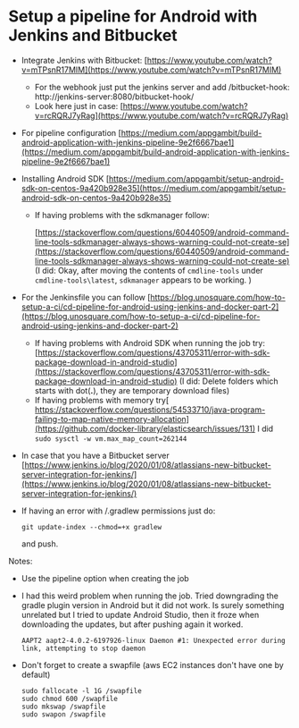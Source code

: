 # Setup a pipeline for Android with Jenkins and Bitbucket

* Integrate Jenkins with Bitbucket: [https://www.youtube.com/watch?v=mTPsnR17MIM](https://www.youtube.com/watch?v=mTPsnR17MIM)
  * For the webhook just put the jenkins server and add /bitbucket-hook: http://jenkins-server:8080/bitbucket-hook/
  * Look here just in case: [https://www.youtube.com/watch?v=rcRQRJ7yRag](https://www.youtube.com/watch?v=rcRQRJ7yRag)
* For pipeline configuration [https://medium.com/appgambit/build-android-application-with-jenkins-pipeline-9e2f6667bae1](https://medium.com/appgambit/build-android-application-with-jenkins-pipeline-9e2f6667bae1)
* Installing Android SDK [https://medium.com/appgambit/setup-android-sdk-on-centos-9a420b928e35](https://medium.com/appgambit/setup-android-sdk-on-centos-9a420b928e35)
  * If having problems with the sdkmanager follow:

    [https://stackoverflow.com/questions/60440509/android-command-line-tools-sdkmanager-always-shows-warning-could-not-create-se](https://stackoverflow.com/questions/60440509/android-command-line-tools-sdkmanager-always-shows-warning-could-not-create-se) \(I did: Okay, after moving the contents of `cmdline-tools` under `cmdline-tools\latest`, `sdkmanager` appears to be working. \)
* For the Jenkinsfile you can follow [https://blog.unosquare.com/how-to-setup-a-ci/cd-pipeline-for-android-using-jenkins-and-docker-part-2](https://blog.unosquare.com/how-to-setup-a-ci/cd-pipeline-for-android-using-jenkins-and-docker-part-2)
  * If having problems with Android SDK when running the job try: [https://stackoverflow.com/questions/43705311/error-with-sdk-package-download-in-android-studio](https://stackoverflow.com/questions/43705311/error-with-sdk-package-download-in-android-studio) \(I did: Delete folders which starts with dot\(**.**\), they are temporary download files\)
  * If having problems with memory try[ https://stackoverflow.com/questions/54533710/java-program-failing-to-map-native-memory-allocation](https://github.com/docker-library/elasticsearch/issues/131) I did `sudo sysctl -w vm.max_map_count=262144`
* In case that you have a Bitbucket server [https://www.jenkins.io/blog/2020/01/08/atlassians-new-bitbucket-server-integration-for-jenkins/](https://www.jenkins.io/blog/2020/01/08/atlassians-new-bitbucket-server-integration-for-jenkins/)
* If having an error with /.gradlew permissions just  do:

  ```text
  git update-index --chmod=+x gradlew
  ```

  and push.

Notes:

* Use the pipeline option when creating the job
* I had this weird problem when running the job. Tried downgrading the gradle plugin version in Android but it did not work. Is surely something unrelated but I tried to update Android Studio, then it froze when downloading the updates, but after pushing again it worked. 

  ```text
  AAPT2 aapt2-4.0.2-6197926-linux Daemon #1: Unexpected error during link, attempting to stop daemon
  ```

* Don't forget to create a swapfile \(aws EC2 instances don't have one by default\)

  ```text
  sudo fallocate -l 1G /swapfile
  sudo chmod 600 /swapfile
  sudo mkswap /swapfile
  sudo swapon /swapfile
  ```



